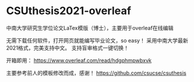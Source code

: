 # CSUthesis2021-overleaf
中南大学研究生学位论文LaTex模版（博士），主要用于overleaf在线编辑

无需下载任何软件，打开网页就能编写毕业论文，so easy！
采用中南大学最新2021格式，完美支持中文。
支持盲审格式一键切换！

开箱即用：
https://www.overleaf.com/read/hdgphmpwbxvk

主要参考前人的模板修改而成，感谢！
https://github.com/csucse/csuthesis
